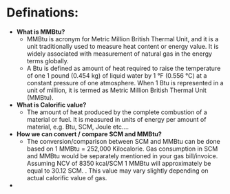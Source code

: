 # Definations:

- **What is MMBtu?**
	- MMBtu is acronym for Metric Million British Thermal Unit, and it is a unit traditionally used to measure heat content or energy value. It is widely associated with measurement of natural gas in the energy terms globally.
	- A Btu is defined as amount of heat required to raise the temperature of one 1 pound (0.454 kg) of liquid water by 1 °F (0.556 °C) at a constant pressure of one atmosphere. When 1 Btu is represented in a unit of million, it is termed as Metric Million British Thermal Unit (MMBtu).
- **What is Calorific value?**
	- The amount of heat produced by the complete combustion of a material or fuel. It is measured in units of energy per amount of material, e.g. Btu, SCM, Joule etc.…
- **How we can convert / compare SCM and MMBtu?**
	- The conversion/comparison between SCM and MMBtu can be done based on 1 MMBtu = 252,000 Kilocalorie. Gas consumption in SCM and MMBtu would be separately mentioned in your gas bill/invoice. Assuming NCV of 8350 kcal/SCM 1 MMBtu will approximately be equal to 30.12 SCM. . This value may vary slightly depending on actual calorific value of gas.
- 